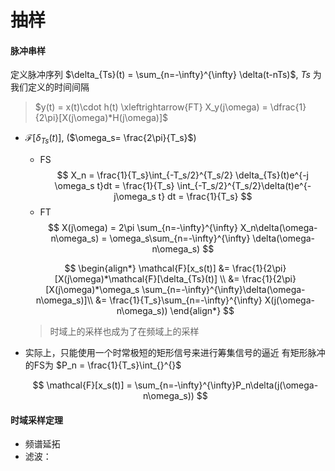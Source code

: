 # 抽样

#### 脉冲串样

定义脉冲序列 $\delta_{Ts}(t) = \sum_{n=-\infty}^{\infty} \delta(t-nTs)$, $Ts$ 为我们定义的时间间隔

> $y(t) = x(t)\cdot h(t) \xleftrightarrow{FT} X_y(j\omega) = \dfrac{1}{2\pi}[X(j\omega)*H(j\omega)]$

- $\mathcal{F}[\delta_{Ts}(t)]$, ($\omega_s= \frac{2\pi}{T_s}$)
    - FS
        $$
            X_n = \frac{1}{T_s}\int_{-T_s/2}^{T_s/2} \delta_{Ts}(t)e^{-j \omega_s t}dt = \frac{1}{T_s} \int_{-T_s/2}^{T_s/2}\delta(t)e^{-j\omega_s t} dt = \frac{1}{T_s}
        $$
    - FT
        $$
            X(j\omega) = 2\pi \sum_{n=-\infty}^{\infty} X_n\delta(\omega- n\omega_s) = \omega_s\sum_{n=-\infty}^{\infty} \delta(\omega- n\omega_s)
        $$
    
    $$
        \begin{align*}
            \mathcal{F}[x_s(t)] &= \frac{1}{2\pi} [X(j\omega)*\mathcal{F}[\delta_{Ts}(t)] \\
                &= \frac{1}{2\pi} [X(j\omega)*\omega_s \sum_{n=-\infty}^{\infty}\delta(\omega-n\omega_s)]\\
                &= \frac{1}{T_s}\sum_{n=-\infty}^{\infty} X(j(\omega-n\omega_s))
        \end{align*}
    $$
    > 时域上的采样也成为了在频域上的采样

- 实际上，只能使用一个时常极短的矩形信号来进行筹集信号的逼近
    有矩形脉冲的FS为 $P_n = \frac{1}{T_s}\int_{}^{}$
    
    $$
        \mathcal{F}[x_s(t)] = \sum_{n=-\infty}^{\infty}P_n\delta(j(\omega-n\omega_s))
    $$
    
#### 时域采样定理

- 频谱延拓
- 滤波：